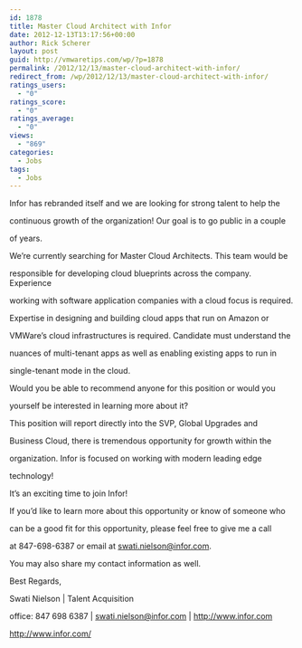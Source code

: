 ```yaml
---
id: 1878
title: Master Cloud Architect with Infor
date: 2012-12-13T13:17:56+00:00
author: Rick Scherer
layout: post
guid: http://vmwaretips.com/wp/?p=1878
permalink: /2012/12/13/master-cloud-architect-with-infor/
redirect_from: /wp/2012/12/13/master-cloud-architect-with-infor/
ratings_users:
  - "0"
ratings_score:
  - "0"
ratings_average:
  - "0"
views:
  - "869"
categories:
  - Jobs
tags:
  - Jobs
---
```

Infor has rebranded itself and we are looking for strong talent to help the
  
continuous growth of the organization! Our goal is to go public in a couple
  
of years. 

We&#8217;re currently searching for Master Cloud Architects. This team would be
  
responsible for developing cloud blueprints across the company. Experience
  
working with software application companies with a cloud focus is required.
  
Expertise in designing and building cloud apps that run on Amazon or
  
VMWare&#8217;s cloud infrastructures is required. Candidate must understand the
  
nuances of multi-tenant apps as well as enabling existing apps to run in
  
single-tenant mode in the cloud. 

Would you be able to recommend anyone for this position or would you
  
yourself be interested in learning more about it? 

This position will report directly into the SVP, Global Upgrades and
  
Business Cloud, there is tremendous opportunity for growth within the
  
organization. Infor is focused on working with modern leading edge
  
technology!

It&#8217;s an exciting time to join Infor!

If you&#8217;d like to learn more about this opportunity or know of someone who
  
can be a good fit for this opportunity, please feel free to give me a call
  
at 847-698-6387 or email at swati.nielson@infor.com. 

You may also share my contact information as well.

Best Regards,

Swati Nielson | Talent Acquisition 

office: 847 698 6387 | swati.nielson@infor.com | http://www.infor.com
  
<http://www.infor.com/>